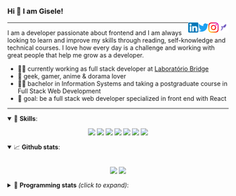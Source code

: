 <h3>Hi 👋 I am Gisele!</h3>

<a href="https://app.rocketseat.com.br/me/gisabernardess/" target="_blank" rel="nofollow"><img align="right" width="23rem" src="https://github.com/gisabernardess/gisabernardess/blob/master/assets/rocketseat.png?raw=true" alt="Rocketseat: @gisabernardess"/></a>
<a href="https://www.instagram.com/gisabernardess/" target="_blank" rel="nofollow"><img align="right" width="23rem" src="https://github.com/gisabernardess/gisabernardess/blob/master/assets/instagram.png?raw=true" alt="Instagram: @gisabernardess"/></a>
<a href="https://twitter.com/gisabernardess/" target="_blank" rel="nofollow"><img align="right" width="23rem" src="https://github.com/gisabernardess/gisabernardess/blob/master/assets/twitter.png?raw=true" alt="Twitter: @gisabernardess"/></a>
<a href="https://www.linkedin.com/in/gisabernardess/" target="_blank" rel="nofollow"><img align="right" width="23rem" src="https://github.com/gisabernardess/gisabernardess/blob/master/assets/linkedin.png?raw=true" alt="LinkedIn: @gisabernardess"/></a>

---

I am a developer passionate about frontend and I am always looking to learn and improve my skills through reading, self-knowledge and technical courses. I love how every day is a challenge and working with great people that help me grow as a developer.

- 👩‍💻 currently working as full stack developer at <a href="https://bridge.ufsc.br/" rel="nofollow">Laboratório Bridge</a>
- 💜 geek, gamer, anime & dorama lover
- 👩‍🎓 bachelor in Information Systems and taking a postgraduate course in Full Stack Web Development
- 🎯 goal: be a full stack web developer specialized in front end with React

---

<details open>
  <summary>🚀 <b>Skills</b>:</summary>

<p align="center">
  <img src="https://img.shields.io/badge/html-%23E34F26.svg?&style=for-the-badge&logo=html5&logoColor=white"/>
  <img src="https://img.shields.io/badge/css-%231572B6.svg?&style=for-the-badge&logo=css3&logoColor=white"/>
  <img src="https://img.shields.io/badge/javascript-%23F7DF1E.svg?&style=for-the-badge&logo=javascript&logoColor=white"/>
  <img src="https://img.shields.io/badge/typescript-%23007ACC.svg?&style=for-the-badge&logo=typescript&logoColor=white"/>
  <img src="https://img.shields.io/badge/react-%2361DAFB.svg?&style=for-the-badge&logo=react&logoColor=white"/>
  <img src="https://img.shields.io/badge/nodejs-%23339933.svg?&style=for-the-badge&logo=node.js&logoColor=white"/>
  <img src="https://img.shields.io/badge/git-%23F05033.svg?&style=for-the-badge&logo=git&logoColor=white"/>
</p>

</details>

<details open>
  <summary>📈 <b>Github stats</b>:</summary>
  <br>
  <p align="center">
  <img src="https://github-readme-stats.vercel.app/api?username=gisabernardess&show_icons=true&include_all_commits=true&count_private=true&&hide=issues&theme=radical"/>
  <img src="https://github-readme-stats.vercel.app/api/top-langs/?username=gisabernardess&layout=compact&theme=tokyonight">
  </p>

</details>

<details>
  <summary>🤖 <b>Programming stats</b> <em>(click to expand)</em>:</summary>
  <br/>

  <!--START_SECTION:waka-->
![Profile Views](http://img.shields.io/badge/Profile%20Views-4-blue)

![Lines of code](https://img.shields.io/badge/From%20Hello%20World%20I%27ve%20Written-999534%20lines%20of%20code-blue)

**🐱 My Github Data** 

> 🏆 402 Contributions in the Year 2020
 > 
> 📦 48.9 kB Used in Github's Storage 
 > 
> 💼 Opted to Hire
 > 
> 📜 26 Public Repositories
 > 
> 🔑 0 Private Repository 
 > 
**I'm an Early 🐤** 

```text
🌞 Morning    68 commits     █████░░░░░░░░░░░░░░░░░░░░   21.25% 
🌆 Daytime    147 commits    ███████████░░░░░░░░░░░░░░   45.94% 
🌃 Evening    103 commits    ████████░░░░░░░░░░░░░░░░░   32.19% 
🌙 Night      2 commits      ░░░░░░░░░░░░░░░░░░░░░░░░░   0.62%

```
📅 **I'm Most Productive on Wednesday** 

```text
Monday       48 commits     ███░░░░░░░░░░░░░░░░░░░░░░   15.0% 
Tuesday      46 commits     ███░░░░░░░░░░░░░░░░░░░░░░   14.37% 
Wednesday    65 commits     █████░░░░░░░░░░░░░░░░░░░░   20.31% 
Thursday     32 commits     ██░░░░░░░░░░░░░░░░░░░░░░░   10.0% 
Friday       29 commits     ██░░░░░░░░░░░░░░░░░░░░░░░   9.06% 
Saturday     52 commits     ████░░░░░░░░░░░░░░░░░░░░░   16.25% 
Sunday       48 commits     ███░░░░░░░░░░░░░░░░░░░░░░   15.0%

```


📊 **This Week I Spent My Time On** 

```text
💬 Programming Languages: 
TypeScript               15 hrs 47 mins      ████████████████████████░   98.0% 
Bash                     9 mins              ░░░░░░░░░░░░░░░░░░░░░░░░░   0.99% 
JSON                     6 mins              ░░░░░░░░░░░░░░░░░░░░░░░░░   0.63% 
CSS                      1 min               ░░░░░░░░░░░░░░░░░░░░░░░░░   0.18% 
JavaScript               0 secs              ░░░░░░░░░░░░░░░░░░░░░░░░░   0.08%

🔥 Editors: 
VS Code                  16 hrs 4 mins       █████████████████████████   99.73% 
IntelliJ                 2 mins              ░░░░░░░░░░░░░░░░░░░░░░░░░   0.27%

💻 Operating System: 
Linux                    16 hrs 6 mins       █████████████████████████   100.0%

```

**I Mostly Code in JavaScript** 

```text
JavaScript               15 repos            ███████████░░░░░░░░░░░░░░   46.88% 
Java                     7 repos             █████░░░░░░░░░░░░░░░░░░░░   21.88% 
TeX                      4 repos             ███░░░░░░░░░░░░░░░░░░░░░░   12.5% 
TypeScript               3 repos             ██░░░░░░░░░░░░░░░░░░░░░░░   9.38% 
HTML                     2 repos             █░░░░░░░░░░░░░░░░░░░░░░░░   6.25%

```


**Timeline**

![Chart not found](https://github.com/gisabernardess/gisabernardess/blob/master/charts/bar_graph.png) 


<!--END_SECTION:waka-->
</details>
